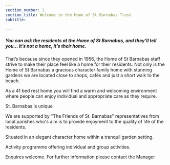 ```yaml
---
section_number: 1
section_title: Welcome to the Home of St Barnabas Trust
subtitle:

---
```


##### You can ask the residents at the Home of St Barnabas, and they’ll tell you… it’s not a home, it’s their home.

That’s because since they opened in 1956, the Home of St Barnabas staff strive to make their place feel like a home for their residents. Not only is the Home of St Barnabas a gracious character family home with stunning gardens we are located close to shops, cafés and just a short walk to the beach.

As a 41 bed rest home you will find a warm and welcoming environment where people can enjoy individual and appropriate care as they require.

St. Barnabas is unique

We are supported by "The Friends of St. Barnabas" representatives from local parishes who's aim is to provide enjoyment to the quality of life of the residents.

Situated in an elegant character home within a tranquil garden setting.

Activity programme offering individual and group activities.

Enquires welcome. For further information please contact the Manager
